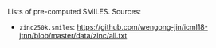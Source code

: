 Lists of pre-computed SMILES. Sources:

- `zinc250k.smiles`: https://github.com/wengong-jin/icml18-jtnn/blob/master/data/zinc/all.txt
